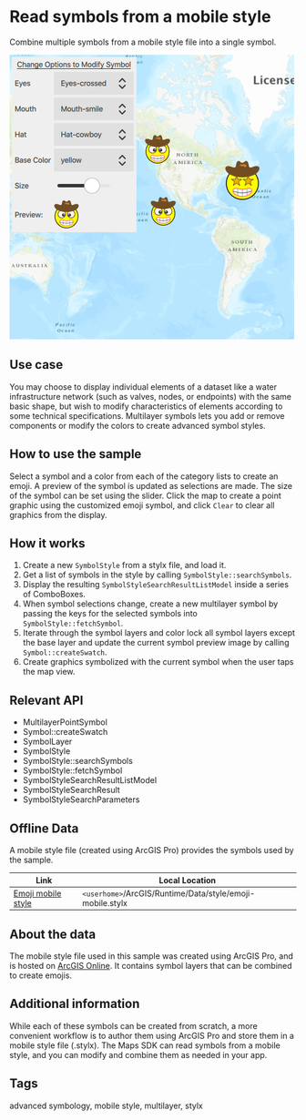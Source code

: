 # Read symbols from a mobile style

Combine multiple symbols from a mobile style file into a single symbol.

![](screenshot.png)

## Use case

You may choose to display individual elements of a dataset like a water infrastructure network (such as valves, nodes, or endpoints) with the same basic shape, but wish to modify characteristics of elements according to some technical specifications. Multilayer symbols lets you add or remove components or modify the colors to create advanced symbol styles.

## How to use the sample

Select a symbol and a color from each of the category lists to create an emoji. A preview of the symbol is updated as selections are made. The size of the symbol can be set using the slider. Click the map to create a point graphic using the customized emoji symbol, and click `Clear` to clear all graphics from the display.

## How it works

1. Create a new `SymbolStyle` from a stylx file, and load it.
2. Get a list of symbols in the style by calling `SymbolStyle::searchSymbols`.
3. Display the resulting `SymbolStyleSearchResultListModel` inside a series of ComboBoxes.
4. When symbol selections change, create a new multilayer symbol by passing the keys for the selected symbols into `SymbolStyle::fetchSymbol`.
5. Iterate through the symbol layers and color lock all symbol layers except the base layer and update the current symbol preview image by calling `Symbol::createSwatch`.
6. Create graphics symbolized with the current symbol when the user taps the map view.

## Relevant API

* MultilayerPointSymbol
* Symbol::createSwatch
* SymbolLayer
* SymbolStyle
* SymbolStyle::searchSymbols
* SymbolStyle::fetchSymbol
* SymbolStyleSearchResultListModel
* SymbolStyleSearchResult
* SymbolStyleSearchParameters

## Offline Data

A mobile style file (created using ArcGIS Pro) provides the symbols used by the sample.

Link | Local Location
---------|-------|
|[Emoji mobile style](https://www.arcgis.com/home/item.html?id=1bd036f221f54a99abc9e46ff3511cbf)| `<userhome>`/ArcGIS/Runtime/Data/style/emoji-mobile.stylx |

## About the data

The mobile style file used in this sample was created using ArcGIS Pro, and is hosted on [ArcGIS Online](https://www.arcgis.com/home/item.html?id=1bd036f221f54a99abc9e46ff3511cbf). It contains symbol layers that can be combined to create emojis.

## Additional information

While each of these symbols can be created from scratch, a more convenient workflow is to author them using ArcGIS Pro and store them in a mobile style file (.stylx). The Maps SDK can read symbols from a mobile style, and you can modify and combine them as needed in your app.

## Tags

advanced symbology, mobile style, multilayer, stylx
